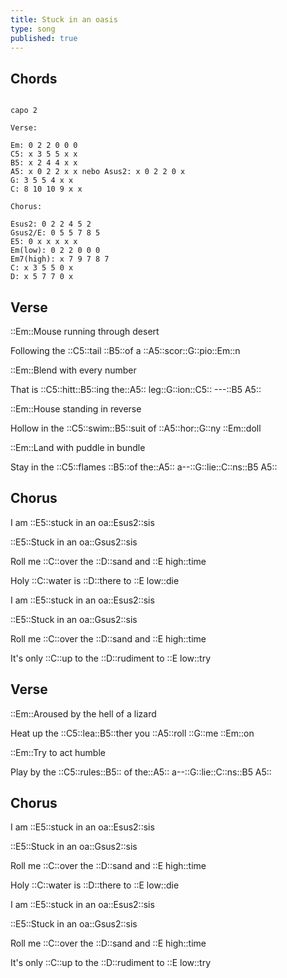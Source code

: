 ```yaml
---
title: Stuck in an oasis
type: song
published: true
---
```


## Chords

```chords

capo 2

Verse:

Em: 0 2 2 0 0 0
C5: x 3 5 5 x x
B5: x 2 4 4 x x
A5: x 0 2 2 x x nebo Asus2: x 0 2 2 0 x
G: 3 5 5 4 x x
C: 8 10 10 9 x x

Chorus:

Esus2: 0 2 2 4 5 2
Gsus2/E: 0 5 5 7 8 5
E5: 0 x x x x x
Em(low): 0 2 2 0 0 0 
Em7(high): x 7 9 7 8 7
C: x 3 5 5 0 x
D: x 5 7 7 0 x
```


## Verse

::Em::Mouse running through desert

Following the ::C5::tail ::B5::of a ::A5::scor::G::pio::Em::n

::Em::Blend with every number

That is ::C5::hitt::B5::ing the::A5:: leg::G::ion::C5:: ---::B5 A5::

::Em::House standing in reverse

Hollow in the ::C5::swim::B5::suit of ::A5::hor::G::ny ::Em::doll

::Em::Land with puddle in bundle

Stay in the ::C5::flames ::B5::of the::A5:: a--::G::lie::C::ns::B5 A5::

## Chorus

I am ::E5::stuck in an oa::Esus2::sis

::E5::Stuck in an oa::Gsus2::sis

Roll me ::C::over the ::D::sand and ::E high::time

Holy ::C::water is ::D::there to ::E low::die

I am ::E5::stuck in an oa::Esus2::sis

::E5::Stuck in an oa::Gsus2::sis

Roll me ::C::over the ::D::sand and ::E high::time

It's only ::C::up to the ::D::rudiment to ::E low::try

## Verse

::Em::Aroused by the hell of a lizard

Heat up the ::C5::lea::B5::ther you ::A5::roll ::G::me ::Em::on

::Em::Try to act humble

Play by the ::C5::rules::B5:: of the::A5:: a--::G::lie::C::ns::B5 A5::

## Chorus

I am ::E5::stuck in an oa::Esus2::sis

::E5::Stuck in an oa::Gsus2::sis

Roll me ::C::over the ::D::sand and ::E high::time

Holy ::C::water is ::D::there to ::E low::die

I am ::E5::stuck in an oa::Esus2::sis

::E5::Stuck in an oa::Gsus2::sis

Roll me ::C::over the ::D::sand and ::E high::time

It's only ::C::up to the ::D::rudiment to ::E low::try
